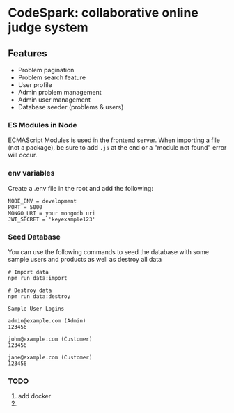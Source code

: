 # CodeSpark: collaborative online judge system

## Features

- Problem pagination
- Problem search feature
- User profile
- Admin problem management
- Admin user management
- Database seeder (problems & users)

### ES Modules in Node

ECMAScript Modules is used in the frontend server.
When importing a file (not a package), be sure to add `.js` at the end or a "module not found" error will occur.

### env variables

Create a .env file in the root and add the following:

```
NODE_ENV = development
PORT = 5000
MONGO_URI = your mongodb uri
JWT_SECRET = 'keyexample123'
```

### Seed Database

You can use the following commands to seed the database with some sample users and products as well as destroy all data

```
# Import data
npm run data:import

# Destroy data
npm run data:destroy
```

```
Sample User Logins

admin@example.com (Admin)
123456

john@example.com (Customer)
123456

jane@example.com (Customer)
123456
```

### TODO
1. add docker
2.
